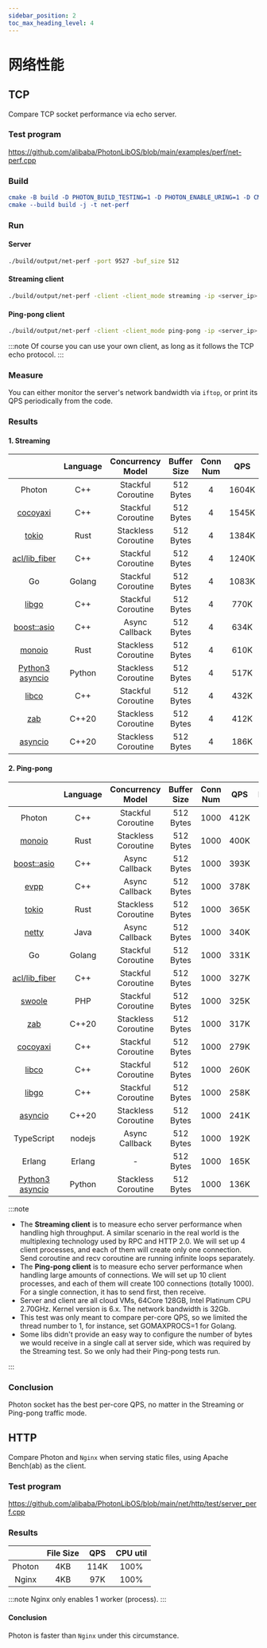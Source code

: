 ```yaml
---
sidebar_position: 2
toc_max_heading_level: 4
---
```


# 网络性能

## TCP

Compare TCP socket performance via echo server.


### Test program

https://github.com/alibaba/PhotonLibOS/blob/main/examples/perf/net-perf.cpp

### Build

```cmake
cmake -B build -D PHOTON_BUILD_TESTING=1 -D PHOTON_ENABLE_URING=1 -D CMAKE_BUILD_TYPE=Release
cmake --build build -j -t net-perf
```

### Run


#### Server
```bash
./build/output/net-perf -port 9527 -buf_size 512
```

#### Streaming client
```bash
./build/output/net-perf -client -client_mode streaming -ip <server_ip> -port 9527 -buf_size 512
```

#### Ping-pong client
```bash
./build/output/net-perf -client -client_mode ping-pong -ip <server_ip> -port 9527 -buf_size 512 -client_connection_num 100
```

:::note
Of course you can use your own client, as long as it follows the TCP echo protocol.
:::

### Measure

You can either monitor the server's network bandwidth via `iftop`, or print its QPS periodically from the code.

### Results

#### 1. Streaming

|                                                                       | Language |  Concurrency Model  | Buffer Size | Conn Num |  QPS  | Bandwidth | CPU util |
|:---------------------------------------------------------------------:|:--------:|:-------------------:|:-----------:|:--------:|:-----:|:---------:|:--------:|
|                                Photon                                 |   C++    | Stackful Coroutine  |  512 Bytes  |    4     | 1604K |  6.12Gb   |   99%    |
|           [cocoyaxi](https://github.com/idealvin/cocoyaxi)            |   C++    | Stackful Coroutine  |  512 Bytes  |    4     | 1545K |  5.89Gb   |   99%    |
|                      [tokio](https://tokio.rs/)                       |   Rust   | Stackless Coroutine |  512 Bytes  |    4     | 1384K |  5.28Gb   |   98%    |
| [acl/lib_fiber](https://github.com/acl-dev/acl/tree/master/lib_fiber) |   C++    | Stackful Coroutine  |  512 Bytes  |    4     | 1240K |  4.73Gb   |   94%    |
|                                  Go                                   |  Golang  | Stackful Coroutine  |  512 Bytes  |    4     | 1083K |  4.13Gb   |   100%   |
|              [libgo](https://github.com/yyzybb537/libgo)              |   C++    | Stackful Coroutine  |  512 Bytes  |    4     | 770K  |  2.94Gb   |   99%    |
|             [boost::asio](https://think-async.com/Asio/)              |   C++    |   Async Callback    |  512 Bytes  |    4     | 634K  |  2.42Gb   |   97%    |
|             [monoio](https://github.com/bytedance/monoio)             |   Rust   | Stackless Coroutine |  512 Bytes  |    4     | 610K  |  2.32Gb   |   100%   |
|   [Python3 asyncio](https://docs.python.org/3/library/asyncio.html)   |  Python  | Stackless Coroutine |  512 Bytes  |    4     | 517K  |  1.97Gb   |   99%    |
|               [libco](https://github.com/Tencent/libco)               |   C++    | Stackful Coroutine  |  512 Bytes  |    4     | 432K  |  1.65Gb   |   96%    |
|              [zab](https://github.com/Donald-Rupin/zab)               |  C++20   | Stackless Coroutine |  512 Bytes  |    4     | 412K  |  1.57Gb   |   99%    |
|             [asyncio](https://github.com/netcan/asyncio)              |  C++20   | Stackless Coroutine |  512 Bytes  |    4     | 186K  |  0.71Gb   |   98%    |

#### 2. Ping-pong

|                                                                       | Language |  Concurrency Model  | Buffer Size | Conn Num | QPS  | Bandwidth | CPU util |
|:---------------------------------------------------------------------:|:--------:|:-------------------:|:-----------:|:--------:|:----:|:---------:|:--------:|
|                                Photon                                 |   C++    | Stackful Coroutine  |  512 Bytes  |   1000   | 412K |  1.57Gb   |   100%   |
|             [monoio](https://github.com/bytedance/monoio)             |   Rust   | Stackless Coroutine |  512 Bytes  |   1000   | 400K |  1.52Gb   |   100%   |
|             [boost::asio](https://think-async.com/Asio/)              |   C++    |   Async Callback    |  512 Bytes  |   1000   | 393K |  1.49Gb   |   100%   |
|               [evpp](https://github.com/Qihoo360/evpp)                |   C++    |   Async Callback    |  512 Bytes  |   1000   | 378K |  1.44Gb   |   100%   |
|                      [tokio](https://tokio.rs/)                       |   Rust   | Stackless Coroutine |  512 Bytes  |   1000   | 365K |  1.39Gb   |   100%   |
|                [netty](https://github.com/netty/netty)                |   Java   |   Async Callback    |  512 Bytes  |   1000   | 340K |  1.30Gb   |   99%    |
|                                  Go                                   |  Golang  | Stackful Coroutine  |  512 Bytes  |   1000   | 331K |  1.26Gb   |   100%   |
| [acl/lib_fiber](https://github.com/acl-dev/acl/tree/master/lib_fiber) |   C++    | Stackful Coroutine  |  512 Bytes  |   1000   | 327K |  1.25Gb   |   100%   |
|            [swoole](https://github.com/swoole/swoole-src)             |   PHP    | Stackful Coroutine  |  512 Bytes  |   1000   | 325K |  1.24Gb   |   99%    |
|              [zab](https://github.com/Donald-Rupin/zab)               |  C++20   | Stackless Coroutine |  512 Bytes  |   1000   | 317K |  1.21Gb   |   100%   |
|           [cocoyaxi](https://github.com/idealvin/cocoyaxi)            |   C++    | Stackful Coroutine  |  512 Bytes  |   1000   | 279K |  1.06Gb   |   98%    |
|               [libco](https://github.com/Tencent/libco)               |   C++    | Stackful Coroutine  |  512 Bytes  |   1000   | 260K |  0.99Gb   |   96%    |
|              [libgo](https://github.com/yyzybb537/libgo)              |   C++    | Stackful Coroutine  |  512 Bytes  |   1000   | 258K |  0.98Gb   |   156%   |
|             [asyncio](https://github.com/netcan/asyncio)              |  C++20   | Stackless Coroutine |  512 Bytes  |   1000   | 241K |  0.92Gb   |   99%    |
|                              TypeScript                               |  nodejs  |   Async Callback    |  512 Bytes  |   1000   | 192K |  0.75Gb   |   100%   |
|                                Erlang                                 |  Erlang  |          -          |  512 Bytes  |   1000   | 165K |  0.63Gb   |   115%   |
|   [Python3 asyncio](https://docs.python.org/3/library/asyncio.html)   |  Python  | Stackless Coroutine |  512 Bytes  |   1000   | 136K |  0.52Gb   |   99%    |

:::note

- The **Streaming client** is to measure echo server performance when handling high throughput. A similar scenario in the
real world is the multiplexing technology used by RPC and HTTP 2.0. We will set up 4 client processes,
and each of them will create only one connection. Send coroutine and recv coroutine are running infinite loops separately.
- The **Ping-pong client** is to measure echo server performance when handling large amounts of connections.
We will set up 10 client processes, and each of them will create 100 connections (totally 1000). For a single connection, it has to send first, then receive.
- Server and client are all cloud VMs, 64Core 128GB, Intel Platinum CPU 2.70GHz. Kernel version is 6.x. The network bandwidth is 32Gb.
- This test was only meant to compare per-core QPS, so we limited the thread number to 1, for instance, set GOMAXPROCS=1 for Golang.
- Some libs didn't provide an easy way to configure the number of bytes we would receive in a single call at server side, which was required by the Streaming test. So we only had their Ping-pong tests run.

:::

### Conclusion

Photon socket has the best per-core QPS, no matter in the Streaming or Ping-pong traffic mode.

## HTTP

Compare Photon and `Nginx` when serving static files, using Apache Bench(ab) as the client.

### Test program

https://github.com/alibaba/PhotonLibOS/blob/main/net/http/test/server_perf.cpp

### Results

|        | File Size |  QPS  | CPU util |
| :----: | :-------: | :---: | :------: |
| Photon |    4KB    | 114K  |   100%   |
| Nginx  |    4KB    |  97K  |   100%   |


:::note
Nginx only enables 1 worker (process).
:::

#### Conclusion

Photon is faster than `Nginx` under this circumstance.

